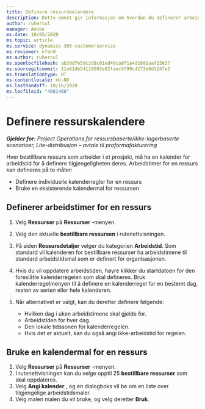 ```yaml
---
title: Definere ressurskalendere
description: Dette emnet gir informasjon om hvordan du definerer arbeidstidskalendrene for ressurser i Project Operations.
author: ruhercul
manager: Annbe
ms.date: 10/05/2020
ms.topic: article
ms.service: dynamics-365-customerservice
ms.reviewer: kfend
ms.author: ruhercul
ms.openlocfilehash: ab39d7e5dc2d8c01ed49ca0f1a4d1691aaf15637
ms.sourcegitcommit: 11a61db54119503e82faec5f99c4273e8d1247e5
ms.translationtype: HT
ms.contentlocale: nb-NO
ms.lasthandoff: 10/16/2020
ms.locfileid: "4081468"
---
```

# <a name="define-resource-calendars"></a>Definere ressurskalendere

_**Gjelder for:** Project Operations for ressursbaserte/ikke-lagerbaserte scenarioer, Lite-distribusjon – avtale til proformafakturering_

Hver bestillbare ressurs som arbeider i et prosjekt, må ha en kalender for arbeidstid for å definere tilgjengeligheten deres. Arbeidstimer for en ressurs kan defineres på to måter: 

   - Definere individuelle kalenderregler for en ressurs
   - Bruke en eksisterende kalendermal for ressursen

## <a name="define-a-resources-working-hours"></a>Definerer arbeidstimer for en ressurs

1. Velg **Ressurser** på **Ressurser** -menyen.
2. Velg den aktuelle **bestillbare ressursen** i rutenettvisningen.
3. På siden **Ressursdetaljer** velger du kategorien **Arbeidstid**. Som standard vil kalenderen for bestillbare ressurser ha arbeidstimene til standard arbeidstidsmal som er definert for organisasjonen.
4. Hvis du vil oppdatere arbeidstiden, høyre klikker du startdatoen for den foreslåtte kalenderregelen som skal defineres. Bruk kalenderregelmenyen til å definere en kalenderregel for en bestemt dag, resten av serien eller hele kalenderen.
5. Når alternativet er valgt, kan du deretter definere følgende:

    - Hvilken dag i uken arbeidstimene skal gjelde for.
    - Arbeidstiden for hver dag.
    - Den lokale tidssonen for kalenderregelen.
    - Hvis det er aktuelt, kan du også angi ikke-arbeidstid for regelen.

## <a name="applying-a-calendar-template-to-a-resource"></a>Bruke en kalendermal for en ressurs

1. Velg **Ressurser** på **Ressurser** -menyen.
2. I rutenettvisningen kan du velge opptil 25 **bestillbare ressurser** som skal oppdateres.
3. Velg **Angi kalender** , og en dialogboks vil be om en liste over tilgjengelige arbeidstidsmaler.
4. Velg malen malen du vil bruke, og velg deretter **Bruk**.
